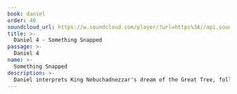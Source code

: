 ```yaml
---
book: daniel
order: 40
soundcloud_url: https://w.soundcloud.com/player/?url=https%3A//api.soundcloud.com/tracks/
title: >-
  Daniel 4 - Something Snapped
passage: >-
  Daniel 4
name: >-
  Something Snapped
description: >-
  Daniel interprets King Nebuchadnezzar's dream of the Great Tree, followed by the insanity and restoration of the king.
---
```


